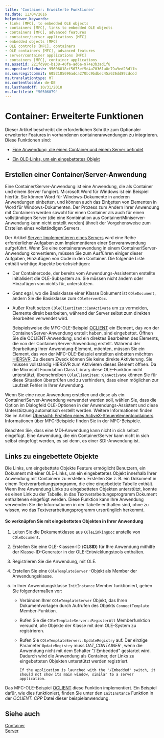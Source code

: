 ```yaml
---
title: 'Container: Erweiterte Funktionen'
ms.date: 11/04/2016
helpviewer_keywords:
- links [MFC], to embedded OLE objects
- containers [MFC], links to embedded OLE objects
- containers [MFC], advanced features
- container/server applications [MFC]
- embedded objects [MFC]
- OLE controls [MFC], containers
- OLE containers [MFC], advanced features
- server/container applications [MFC]
- containers [MFC], container applications
ms.assetid: 221fd99c-b138-40fa-ad6a-974e3b3ad1f8
ms.openlocfilehash: 95606818cf5673ef5d4a70361a8e79a9ed28d11b
ms.sourcegitcommit: 6052185696adca270bc9bdbec45a626dd89cdcdd
ms.translationtype: MT
ms.contentlocale: de-DE
ms.lasthandoff: 10/31/2018
ms.locfileid: "50506079"
---
```

# <a name="containers-advanced-features"></a>Container: Erweiterte Funktionen

Dieser Artikel beschreibt die erforderlichen Schritte zum Optionaler erweiterter Features in vorhandenen containeranwendungen zu integrieren. Diese Funktionen sind:

- [Eine Anwendung, die einen Container und einem Server befindet](#_core_creating_a_container_server_application)

- [Ein OLE-Links, um ein eingebettetes Objekt](#_core_links_to_embedded_objects)

##  <a name="_core_creating_a_container_server_application"></a> Erstellen einer Container/Server-Anwendung

Eine Container/Server-Anwendung ist eine Anwendung, die als Container und einem Server fungiert. Microsoft Word für Windows ist ein Beispiel hierfür. Sie können Word für Windows-Dokumente in anderen Anwendungen einbetten, und können auch das Einbetten von Elementen in Word für Windows-Dokumenten. Der Prozess zum Ändern Ihrer Anwendung mit Containern werden sowohl für einen Container als auch für einen vollständigen Server (die eine Kombination aus Container/Miniserver-Anwendung kann nicht erstellt werden) ähnelt der Vorgehensweise zum Erstellen eines vollständigen Servers.

Der Artikel [Server: Implementieren eines Servers](../mfc/servers-implementing-a-server.md) wird eine Reihe erforderlicher Aufgaben zum Implementieren einer Serveranwendung aufgeführt. Wenn Sie eine containeranwendung in einem Container/Server-Anwendung konvertieren, müssen Sie zum Ausführen einiger dieser Aufgaben, Hinzufügen von Code in den Container. Die folgende Liste enthält wichtige Aspekte berücksichtigen:

- Der Containercode, der bereits vom Anwendungs-Assistenten erstellte initialisiert die OLE-Subsystem an. Sie müssen nicht ändern oder Hinzufügen von nichts für, unterstützen.

- Ganz egal, wo die Basisklasse einer Klasse Dokument ist `COleDocument`, ändern Sie die Basisklasse zum `COleServerDoc`.

- Außer Kraft setzen `COleClientItem::CanActivate` um zu vermeiden, Elemente direkt bearbeiten, während der Server selbst zum direkten Bearbeiten verwendet wird.

   Beispielsweise die MFC-OLE-Beispiel [OCLIENT](../visual-cpp-samples.md) ein Element, das von der Container/Server-Anwendung erstellt haben, sind eingebettet. Öffnen Sie die OCLIENT-Anwendung, und ein direktes Bearbeiten des Elements, die von der Container/Server-Anwendung erstellt. Während der Bearbeitung Ihrer Anwendung-Element, möchten, müssen Sie ein Element, das von der MFC-OLE-Beispiel erstellten einbetten möchten [HIERSVR](../visual-cpp-samples.md). Zu diesem Zweck können Sie keine direkte Aktivierung. Sie müssen vollständig HIERSVR zum Aktivieren dieses Element öffnen. Da die Microsoft Foundation Class Library diese OLE-Funktion nicht unterstützt, überschreiben `COleClientItem::CanActivate` können Sie für diese Situation überprüfen und zu verhindern, dass einen möglichen zur Laufzeit Fehler in Ihrer Anwendung.

Wenn Sie eine neue Anwendung erstellen und diese als ein Container/Server-Anwendung verwendet werden soll, wählen Sie, dass die Option im Dialogfeld OLE-Optionen in der Anwendungs-Assistent und diese Unterstützung automatisch erstellt werden. Weitere Informationen finden Sie im Artikel [Übersicht: Erstellen eines ActiveX-Steuerelementcontainers](../mfc/reference/creating-an-mfc-activex-control-container.md). Informationen über MFC-Beispiele finden Sie in der MFC-Beispiele.

Beachten Sie, dass eine MDI-Anwendung kann nicht in sich selbst eingefügt. Eine Anwendung, die ein Container/Server kann nicht in sich selbst eingefügt werden, es sei denn, es einer SDI-Anwendung ist.

##  <a name="_core_links_to_embedded_objects"></a> Links zu eingebettete Objekte

Die Links, um eingebettete Objekte Feature ermöglicht Benutzern, ein Dokument mit einer OLE-Links, um ein eingebettetes Objekt innerhalb Ihrer Anwendung mit Containern zu erstellen. Erstellen Sie z. B. ein Dokument in einem Textverarbeitungsprogramm, die eine eingebettete Tabelle enthält. Wenn Ihre Anwendung Links zu eingebetteten Objekten unterstützt, konnte es einen Link zu der Tabelle, in das Textverarbeitungsprogramm Dokument enthaltenen eingefügt werden. Diese Funktion kann Ihre Anwendung verwenden Sie die Informationen in der Tabelle enthalten sind, ohne zu wissen, wo das Textverarbeitungsprogramm ursprünglich herkommt.

#### <a name="to-link-to-embedded-objects-in-your-application"></a>So verknüpfen Sie mit eingebetteten Objekten in Ihrer Anwendung

1. Leiten Sie die Dokumentklasse aus `COleLinkingDoc` anstelle von `COleDocument`.

1. Erstellen Sie eine OLE-Klassen-ID (**CLSID**) für Ihre Anwendung mithilfe der Klasse-ID-Generator in der OLE-Entwicklungstools enthalten.

1. Registrieren Sie die Anwendung, mit OLE.

1. Erstellen Sie eine `COleTemplateServer` -Objekt als Member der Anwendungsklasse.

1. In Ihrer Anwendungsklasse `InitInstance` Member funktioniert, gehen Sie folgendermaßen vor:

   - Verbinden Ihrer `COleTemplateServer` Objekt, das Ihren Dokumentvorlagen durch Aufrufen des Objekts `ConnectTemplate` Member-Funktion.

   - Rufen Sie die `COleTemplateServer::RegisterAll` Memberfunktion versucht, alle Objekte der Klasse mit dem OLE-System zu registrieren.

   - Rufen Sie `COleTemplateServer::UpdateRegistry` auf. Der einzige Parameter `UpdateRegistry` muss *OAT_CONTAINER* , wenn die Anwendung nicht mit dem Schalter "/ Embedded" gestartet wird. Dadurch wird die Anwendung als Container, der Links zu eingebetteten Objekten unterstützt werden registriert.

         If the application is launched with the "/Embedded" switch, it should not show its main window, similar to a server application.

Das MFC-OLE-Beispiel [OCLIENT](../visual-cpp-samples.md) diese Funktion implementiert. Ein Beispiel dafür, wie dies funktioniert, finden Sie unter den `InitInstance` Funktion in der *OCLIENT. CPP* Datei dieser beispielanwendung.

## <a name="see-also"></a>Siehe auch

[Container](../mfc/containers.md)<br/>
[Server](../mfc/servers.md)

